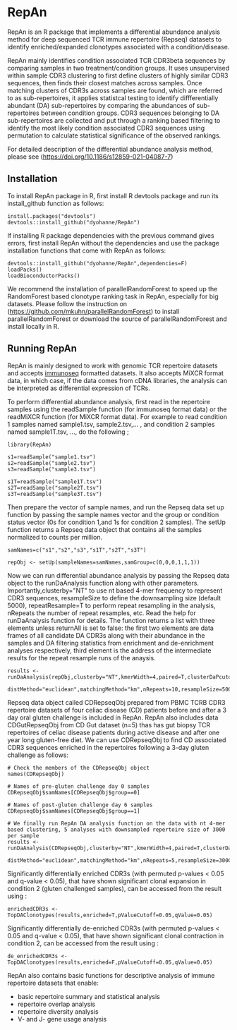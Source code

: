 # RepAn
RepAn is an R package that implements a differential abundance analysis method for deep sequenced TCR immune repertoire (Repseq) datasets to identify enriched/expanded clonotypes associated with a condition/disease.

RepAn mainly identifies condition associated TCR CDR3beta sequences by comparing samples 
in two treatment/condition groups. It uses unsupervised within sample CDR3 clustering to first define clusters of highly similar
CDR3 sequences, then finds their closest matches across samples. Once matching clusters of CDR3s across samples are found, which are
referred to as sub-repertoires, it applies statistcal testing to identify diffferentially abundant (DA) sub-repertoires by comparing
the abundances of sub-repertoires between condition groups. CDR3 sequences belonging to DA sub-repertoires are collected and 
put through a ranking based filtering to identify the most likely condition associated CDR3 sequences using permutation to calculate statistical significance of the observed rankings. 

For detailed description of the differential abundance analysis method, please see (https://doi.org/10.1186/s12859-021-04087-7)

## Installation
To install RepAn package in R, first install R devtools package and run its install_github function as follows: 

```
install.packages("devtools")
devtools::install_github("dyohanne/RepAn")
```
If installing R package dependencies with the previous command gives errors, first install RepAn without the dependencies and use the package installation functions that come with RepAn as follows:

```
devtools::install_github("dyohanne/RepAn",dependencies=F)
loadPacks()
loadBioconductorPacks()
```
We recommend the installation of parallelRandomForest to speed up the RandomForest based clonotype ranking task in RepAn, especially for big datasets. Please follow the instruction on (https://github.com/mkuhn/parallelRandomForest) to install parallelRandomForest or download the source of parallelRandomForest and install locally in R.    

## Running RepAn
RepAn is mainly designed to work with genomic TCR repertoire datasets and accepts [immunoseq](https://www.adaptivebiotech.com/immunoseq) formatted datasets. It also accepts MiXCR format data, in which case, if the data comes from cDNA libraries, the analysis can be interpreted as differential expression of TCRs.

To perform differential abundance analysis, first read in the repertoire samples using the readSample function (for immunoseq format data) or the readMiXCR function (for MiXCR format data). For example to read condition 1 samples named sample1.tsv, sample2.tsv,... , and condition 2 samples named sample1T.tsv, ..., do the following ; 

```
library(RepAn)

s1=readSample("sample1.tsv")
s2=readSample("sample2.tsv")
s3=readSample("sample3.tsv")

s1T=readSample("sample1T.tsv")
s2T=readSample("sample2T.tsv")
s3T=readSample("sample3T.tsv")
```

Then prepare the vector of sample names, and run the Repseq data set up function by passing the sample names vector and the group or condition status vector (0s for condition 1,and 1s for condition 2 samples). The setUp function returns a Repseq data object that contains all the samples normalized to counts per million.

```
samNames=c("s1","s2","s3","s1T","s2T","s3T")

repObj <- setUp(sampleNames=samNames,samGroup=c(0,0,0,1,1,1))
```

Now we can run differential abundance analysis by passing the Repseq data object to the runDaAnalysis function along with other parameters. Importantly,clusterby="NT" to use nt based 4-mer frequency to represent CDR3 sequences, resampleSize to define the downsampling size (default 5000), repeatResample=T to perform repeat resampling in the analysis, nRepeats the number of repeat resamples, etc. Read the help for runDaAnalysis function for details. The function returns a list with three elements unless returnAll is set to false: the first two elements are data frames of all candidate DA CDR3s along with their abundance in the samples and DA filtering statistics from enrichment and de-enrichment analyses respectively, third element is the address of the intermediate results for the repeat resample runs of the anaysis. 

```
results <- runDaAnalysis(repObj,clusterby="NT",kmerWidth=4,paired=T,clusterDaPcutoff=0.1,positionWt=F,
    distMethod="euclidean",matchingMethod="km",nRepeats=10,resampleSize=5000,useProb=T,returnAll=T,nRR=1000)
```

Repseq data object called CDRepseqObj prepared from PBMC TCRB CDR3 repertoire datasets of four celiac disease (CD) patients before and after a 3 day oral gluten challenge is included in RepAn. RepAn also includes data CDGutRepseqObj from CD Gut dataset (n=5) thas has gut biopsy TCR repertoires of celiac disease patients during active disease and after one year long gluten-free diet. We can use CDRepseqObj to find CD associated CDR3 sequences enriched in the repertoires following a 3-day gluten challenge as follows:

```
# Check the members of the CDRepseqObj object
names(CDRepseqObj)

# Names of pre-gluten challenge day 0 samples
CDRepseqObj$samNames[CDRepseqObj$group==0]

# Names of post-gluten challenge day 6 samples
CDRepseqObj$samNames[CDRepseqObj$group==1]

# We finally run RepAn DA analysis function on the data with nt 4-mer based clustering, 5 analyses with downsampled repertoire size of 3000 per sample 
results <- runDaAnalysis(CDRepseqObj,clusterby="NT",kmerWidth=4,paired=T,clusterDaPcutoff=0.1,positionWt=F,
  distMethod="euclidean",matchingMethod="km",nRepeats=5,resampleSize=3000,useProb=T,returnAll=T,nRR=1000)
```

Significantly differentially enriched CDR3s (with permuted p-values < 0.05 and q-value < 0.05), that have shown significant clonal expansion in condition 2 (gluten challenged samples), can be accessed from the result using :

```
enrichedCDR3s <- TopDAClonotypes(results,enriched=T,pValueCutoff=0.05,qValue=0.05)

```

Significantly differentially de-enriched CDR3s (with permuted p-values < 0.05 and q-value < 0.05), that have shown significant clonal contraction in condition 2, can be accessed from the result using :

```
de_enrichedCDR3s <- TopDAClonotypes(results,enriched=F,pValueCutoff=0.05,qValue=0.05)
```



RepAn also contains basic functions for descriptive analysis of immune repertoire datasets that enable:
- basic repertoire summary and statistical analysis 
- repertoire overlap analysis
- repertoire diversity analysis
- V- and J- gene usage analysis



